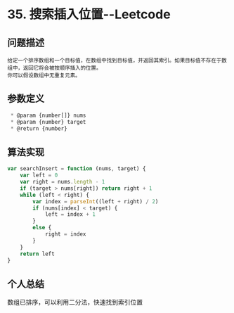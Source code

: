 # 35. 搜索插入位置--Leetcode
>
## 问题描述
>
    给定一个排序数组和一个目标值，在数组中找到目标值，并返回其索引。如果目标值不存在于数组中，返回它将会被按顺序插入的位置。
    你可以假设数组中无重复元素。
>
## 参数定义
>
```javascript
 * @param {number[]} nums
 * @param {number} target
 * @return {number}
```
>
## 算法实现
>
```javascript
var searchInsert = function (nums, target) {
    var left = 0
    var right = nums.length - 1
    if (target > nums[right]) return right + 1
    while (left < right) {
        var index = parseInt((left + right) / 2)
        if (nums[index] < target) {
            left = index + 1
        }
        else {
            right = index
        }
    }
    return left
}
```
>
## 个人总结
>
数组已排序，可以利用二分法，快速找到索引位置
>